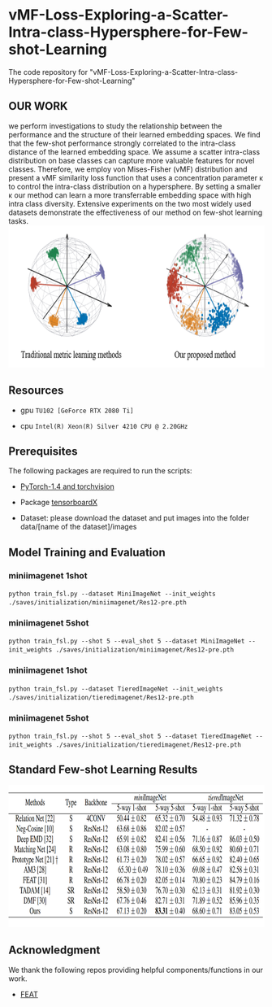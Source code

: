 # vMF-Loss-Exploring-a-Scatter-Intra-class-Hypersphere-for-Few-shot-Learning
The code repository for "vMF-Loss-Exploring-a-Scatter-Intra-class-Hypersphere-for-Few-shot-Learning"
## OUR WORK
we perform investigations to study the relationship between the performance and the structure of their learned embedding spaces. 
We find that the few-shot performance strongly correlated to the intra-class distance of the learned embedding space. 
We assume a scatter intra-class distribution on base classes can capture more valuable features for novel classes. 
Therefore, we employ von Mises-Fisher (vMF) distribution and present a vMF similarity loss function that uses a concentration parameter κ to control the intra-class distribution on a hypersphere. 
By setting a smaller κ  our method can learn a more transferrable embedding space with high intra class diversity. 
Extensive experiments on the two most widely used datasets demonstrate the effectiveness of our method on few-shot learning tasks. 
<img src='imgs/architecture.png' width='640' height='280'>

## Resources
- gpu  `TU102 [GeForce RTX 2080 Ti]`

- cpu  `Intel(R) Xeon(R) Silver 4210 CPU @ 2.20GHz`

## Prerequisites

The following packages are required to run the scripts:

- [PyTorch-1.4 and torchvision](https://pytorch.org)

- Package [tensorboardX](https://github.com/lanpa/tensorboardX)

- Dataset: please download the dataset and put images into the folder data/[name of the dataset]/images

## Model Training and Evaluation

### miniimagenet 1shot
`python train_fsl.py --dataset MiniImageNet --init_weights ./saves/initialization/miniimagenet/Res12-pre.pth`


### miniimagenet 5shot
`python train_fsl.py --shot 5 --eval_shot 5 --dataset MiniImageNet --init_weights ./saves/initialization/miniimagenet/Res12-pre.pth`


### miniimagenet 1shot
`python train_fsl.py --dataset TieredImageNet --init_weights ./saves/initialization/tieredimagenet/Res12-pre.pth`


### miniimagenet 5shot
`python train_fsl.py --shot 5 --eval_shot 5 --dataset TieredImageNet --init_weights ./saves/initialization/tieredimagenet/Res12-pre.pth`

## Standard Few-shot Learning Results


<img src='imgs/result.png' width='640' height='280'>

## Acknowledgment
We thank the following repos providing helpful components/functions in our work.
- [FEAT](https://github.com/Sha-Lab/FEAT)
